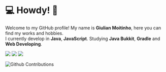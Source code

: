 # 💻 Howdy! 👋
Welcome to my GitHub profile! My name is **Giulian Moitinho**, here you can find my works and hobbies.<br/>
I currently develop in **Java**, **JavaScript**. Studying **Java Bukkit**, **Gradle** and **Web Developing**.

<img src="https://xesque.rocketseat.dev/platform/tech/java.svg"> <img src="https://xesque.rocketseat.dev/platform/tech/javascript.svg"> <img src="https://xesque.rocketseat.dev/platform/tech/node.svg">

![Github Contributions](https://github-readme-stats.vercel.app/api?username=flqwzy&show_icons=true&hide_title=true&count_private=true&bg_color=040404&border_color=040404&text_color=e0e0e0)
